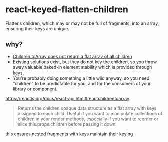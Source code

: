 # react-keyed-flatten-children

Flattens children, which may or may not be full of fragments, into an array, ensuring their keys are unique.

## why?

* [Children.toArray does not return a flat array of all children](https://github.com/facebook/react/issues/6889)
* Existing solutions exist, but they do not key the children, so you throw away valuable baked-in element stability which is provided through keys.
* You're probably doing something a little wild anyway, so you need "children" to be predictable for you, and for the consumers of your library or component.

https://reactjs.org/docs/react-api.html#reactchildrentoarray

> Returns the children opaque data structure as a flat array with keys assigned to each child. Useful if you want to manipulate collections of children in your render methods, especially if you want to reorder or slice this.props.children before passing it down.

this ensures nested fragments with keys maintain their keying
